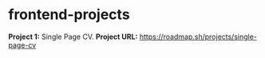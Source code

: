 # frontend-projects

**Project 1:** Single Page CV.
**Project URL:** https://roadmap.sh/projects/single-page-cv
